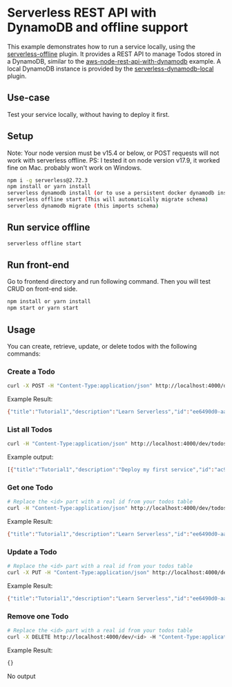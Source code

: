 # Serverless REST API with DynamoDB and offline support

This example demonstrates how to run a service locally, using the
[serverless-offline](https://github.com/dherault/serverless-offline) plugin. It
provides a REST API to manage Todos stored in a DynamoDB, similar to the
[aws-node-rest-api-with-dynamodb](https://github.com/serverless/examples/tree/master/aws-node-rest-api-with-dynamodb)
example. A local DynamoDB instance is provided by the
[serverless-dynamodb-local](https://github.com/99xt/serverless-dynamodb-local)
plugin.

## Use-case

Test your service locally, without having to deploy it first.

## Setup

Note: Your node version must be v15.4 or below, or POST requests will not work with serverless offline.
PS: I tested it on node version v17.9, it worked fine on Mac. probably won't work on Windows.

```bash
npm i -g serverless@2.72.3
npm install or yarn install
serverless dynamodb install (or to use a persistent docker dynamodb instead, open a new terminal: cd ./dynamodb && docker-compose up -d)
serverless offline start (This will automatically migrate schema)
serverless dynamodb migrate (this imports schema)
```

## Run service offline

```bash
serverless offline start
```

## Run front-end
Go to frontend directory and run following command. Then you will test CRUD on front-end side.

```bash
npm install or yarn install
npm start or yarn start
```

## Usage

You can create, retrieve, update, or delete todos with the following commands:

### Create a Todo

```bash
curl -X POST -H "Content-Type:application/json" http://localhost:4000/dev/todos --data '{ "title":"Tutorial1","description": "Learn Serverless" }'
```

Example Result:
```bash
{"title":"Tutorial1","description":"Learn Serverless","id":"ee6490d0-aa11e6-9ede-afdfa051af86","createdAt":1479138570824,"published":false,"updatedAt":1479138570824}%
```

### List all Todos

```bash
curl -H "Content-Type:application/json" http://localhost:4000/dev/todos
```

Example output:
```bash
[{"title":"Tutorial1","description":"Deploy my first service","id":"ac90feaa11e6-9ede-afdfa051af86","published":true,"updatedAt":1479139961304},{"title":"Tutorial2","description":"Learn Serverless","id":"206793aa11e6-9ede-afdfa051af86","createdAt":1479139943241,"published":false,"updatedAt":1479139943241}]%
```

### Get one Todo

```bash
# Replace the <id> part with a real id from your todos table
curl -H "Content-Type:application/json" http://localhost:4000/dev/todos/<id>
```

Example Result:
```bash
{"title":"Tutorial1","description":"Learn Serverless","id":"ee6490d0-aa11e6-9ede-afdfa051af86","createdAt":1479138570824,"published":false,"updatedAt":1479138570824}%
```

### Update a Todo

```bash
# Replace the <id> part with a real id from your todos table
curl -X PUT -H "Content-Type:application/json" http://localhost:4000/dev/todos/<id> --data '{ "title": "Learn Serverless", "published": true }'
```

Example Result:
```bash
{"title":"Tutorial1","description":"Learn Serverless","id":"ee6490d0-aa11e6-9ede-afdfa051af86","createdAt":1479138570824,"published":true,"updatedAt":1479138570824}%
```

### Remove one Todo

```bash
# Replace the <id> part with a real id from your todos table
curl -X DELETE http://localhost:4000/dev/<id> -H "Content-Type:application/json"
```

Example Result:
```bash
{}
```

No output